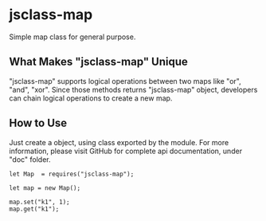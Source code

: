 # jsclass-map
Simple map class for general purpose.

## What Makes "jsclass-map" Unique
"jsclass-map" supports logical operations between two maps like "or", "and", "xor".
Since those methods returns "jsclass-map" object, developers can chain logical
operations to create a new map.

## How to Use
Just create a object, using class exported by the module.
For more information, please visit GitHub for complete api documentation, under
"doc" folder.
```
let Map  = requires("jsclass-map");

let map = new Map();

map.set("k1", 1);
map.get("k1");
```
